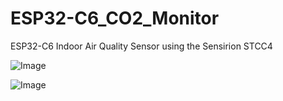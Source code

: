 # ESP32-C6_CO2_Monitor
ESP32-C6 Indoor Air Quality Sensor using the Sensirion STCC4

![Image](https://github.com/user-attachments/assets/6e485b48-bdf8-4c9a-a6b3-adab1874f1a9)

![Image](https://github.com/user-attachments/assets/96d416f5-c9a1-4436-8bf4-bc05155758c5)
